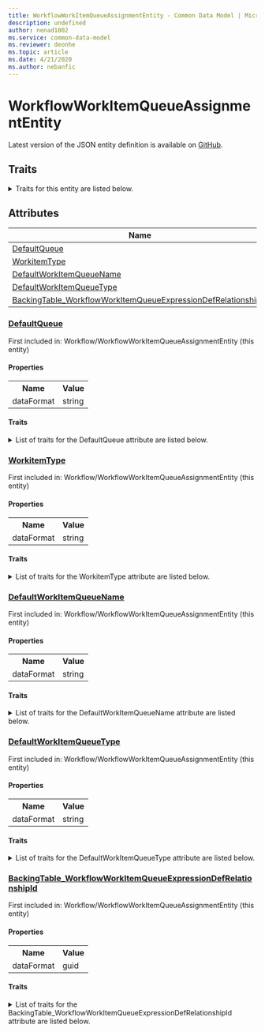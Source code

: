 ```yaml
---
title: WorkflowWorkItemQueueAssignmentEntity - Common Data Model | Microsoft Docs
description: undefined
author: nenad1002
ms.service: common-data-model
ms.reviewer: deonhe
ms.topic: article
ms.date: 4/21/2020
ms.author: nebanfic
---
```


# WorkflowWorkItemQueueAssignmentEntity

  
 Latest version of the JSON entity definition is available on <a href="https://github.com/Microsoft/CDM/tree/master/schemaDocuments/core/operationsCommon/Entities/System/Workflow/WorkflowWorkItemQueueAssignmentEntity.cdm.json" target="_blank">GitHub</a>.  

## Traits

<details>
<summary>Traits for this entity are listed below.  
</summary>

**is.CDM.entityVersion**  
  <table><tr><th>Parameter</th><th>Value</th><th>Data type</th><th>Explanation</th></tr><tr><td>versionNumber</td><td>"1.0.0"</td><td>string</td><td>semantic version number of the entity</td></tr></table>

**is.application.releaseVersion**  
  <table><tr><th>Parameter</th><th>Value</th><th>Data type</th><th>Explanation</th></tr><tr><td>releaseVersion</td><td>"10.0.13.0"</td><td>string</td><td>semantic version number of the application introducing this entity</td></tr></table>

</details>

## Attributes

|Name|Description|First Included in Instance|
|---|---|---|
|[DefaultQueue](#DefaultQueue)||<a href="WorkflowWorkItemQueueAssignmentEntity.md" target="_blank">Workflow/WorkflowWorkItemQueueAssignmentEntity</a>|
|[WorkitemType](#WorkitemType)||<a href="WorkflowWorkItemQueueAssignmentEntity.md" target="_blank">Workflow/WorkflowWorkItemQueueAssignmentEntity</a>|
|[DefaultWorkItemQueueName](#DefaultWorkItemQueueName)||<a href="WorkflowWorkItemQueueAssignmentEntity.md" target="_blank">Workflow/WorkflowWorkItemQueueAssignmentEntity</a>|
|[DefaultWorkItemQueueType](#DefaultWorkItemQueueType)||<a href="WorkflowWorkItemQueueAssignmentEntity.md" target="_blank">Workflow/WorkflowWorkItemQueueAssignmentEntity</a>|
|[BackingTable_WorkflowWorkItemQueueExpressionDefRelationshipId](#BackingTable_WorkflowWorkItemQueueExpressionDefRelationshipId)||<a href="WorkflowWorkItemQueueAssignmentEntity.md" target="_blank">Workflow/WorkflowWorkItemQueueAssignmentEntity</a>|

### <a href=#DefaultQueue name="DefaultQueue">DefaultQueue</a>

First included in: Workflow/WorkflowWorkItemQueueAssignmentEntity (this entity)  

#### Properties

<table><tr><th>Name</th><th>Value</th></tr><tr><td>dataFormat</td><td>string</td></tr></table>

#### Traits

<details>
<summary>List of traits for the DefaultQueue attribute are listed below.</summary>

**is.dataFormat.character**  
**is.dataFormat.big**  
**is.dataFormat.array**  
**is.dataFormat.character**  
**is.dataFormat.array**  
</details>

### <a href=#WorkitemType name="WorkitemType">WorkitemType</a>

First included in: Workflow/WorkflowWorkItemQueueAssignmentEntity (this entity)  

#### Properties

<table><tr><th>Name</th><th>Value</th></tr><tr><td>dataFormat</td><td>string</td></tr></table>

#### Traits

<details>
<summary>List of traits for the WorkitemType attribute are listed below.</summary>

**is.dataFormat.character**  
**is.dataFormat.big**  
**is.dataFormat.array**  
**is.dataFormat.character**  
**is.dataFormat.array**  
</details>

### <a href=#DefaultWorkItemQueueName name="DefaultWorkItemQueueName">DefaultWorkItemQueueName</a>

First included in: Workflow/WorkflowWorkItemQueueAssignmentEntity (this entity)  

#### Properties

<table><tr><th>Name</th><th>Value</th></tr><tr><td>dataFormat</td><td>string</td></tr></table>

#### Traits

<details>
<summary>List of traits for the DefaultWorkItemQueueName attribute are listed below.</summary>

**is.dataFormat.character**  
**is.dataFormat.big**  
**is.dataFormat.array**  
**is.dataFormat.character**  
**is.dataFormat.array**  
</details>

### <a href=#DefaultWorkItemQueueType name="DefaultWorkItemQueueType">DefaultWorkItemQueueType</a>

First included in: Workflow/WorkflowWorkItemQueueAssignmentEntity (this entity)  

#### Properties

<table><tr><th>Name</th><th>Value</th></tr><tr><td>dataFormat</td><td>string</td></tr></table>

#### Traits

<details>
<summary>List of traits for the DefaultWorkItemQueueType attribute are listed below.</summary>

**is.dataFormat.character**  
**is.dataFormat.big**  
**is.dataFormat.array**  
**is.dataFormat.character**  
**is.dataFormat.array**  
</details>

### <a href=#BackingTable_WorkflowWorkItemQueueExpressionDefRelationshipId name="BackingTable_WorkflowWorkItemQueueExpressionDefRelationshipId">BackingTable_WorkflowWorkItemQueueExpressionDefRelationshipId</a>

First included in: Workflow/WorkflowWorkItemQueueAssignmentEntity (this entity)  

#### Properties

<table><tr><th>Name</th><th>Value</th></tr><tr><td>dataFormat</td><td>guid</td></tr></table>

#### Traits

<details>
<summary>List of traits for the BackingTable_WorkflowWorkItemQueueExpressionDefRelationshipId attribute are listed below.</summary>

**is.dataFormat.character**  
**is.dataFormat.big**  
**is.dataFormat.array**  
**is.dataFormat.guid**  
**means.identity.entityId**  
**is.linkedEntity.identifier**  
Marks the attribute(s) that hold foreign key references to a linked (used as an attribute) entity. This attribute is added to the resolved entity to enumerate the referenced entities.  <table><tr><th>Parameter</th><th>Value</th><th>Data type</th><th>Explanation</th></tr><tr><td>entityReferences</td><td><table><tr><th>entityReference</th><th>attributeReference</th></tr><tr><td><a href="../../../Tables/System/Workflow/Framework/WorkflowWorkItemQueueExpressionDef.md" target="_blank">/core/operationsCommon/Tables/System/Workflow/Framework/WorkflowWorkItemQueueExpressionDef.cdm.json/WorkflowWorkItemQueueExpressionDef</a></td><td><a href="../../../Tables/System/Workflow/Framework/WorkflowWorkItemQueueExpressionDef.md#RecId" target="_blank">RecId</a></td></tr></table></td><td>entity</td><td>a reference to the constant entity holding the list of entity references</td></tr></table>

**is.dataFormat.guid**  
**is.dataFormat.character**  
**is.dataFormat.array**  
</details>
